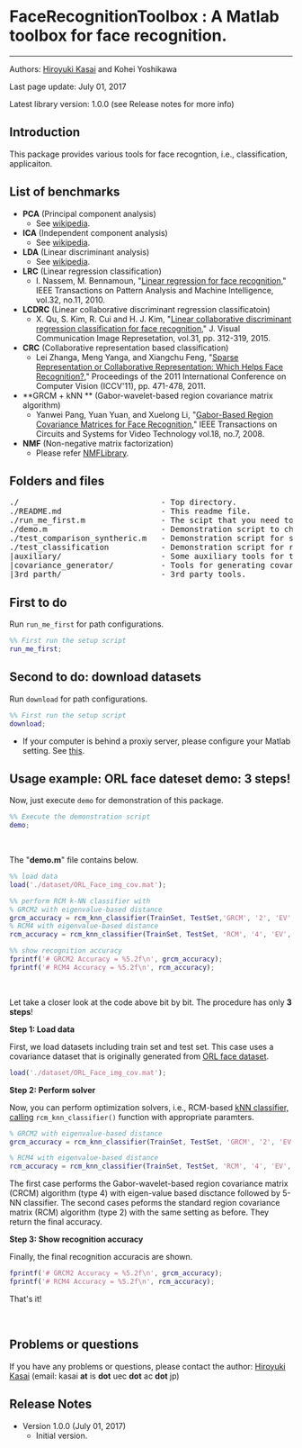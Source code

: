 # FaceRecognitionToolbox : A Matlab toolbox for face recognition.

----------

Authors: [Hiroyuki Kasai](http://kasai.kasailab.com/) and Kohei Yoshikawa

Last page update: July 01, 2017

Latest library version: 1.0.0 (see Release notes for more info)

Introduction
----------
This package provides various tools for face recogntion, i.e., classification, applicaiton. 


List of benchmarks
---------
- **PCA** (Principal component analysis)
    - See [wikipedia](https://en.wikipedia.org/wiki/Principal_component_analysis).
- **ICA** (Independent component analysis)
    - See [wikipedia](https://en.wikipedia.org/wiki/Independent_component_analysis).
- **LDA** (Linear discriminant analysis)
    - See [wikipedia](https://en.wikipedia.org/wiki/Linear_discriminant_analysis).
- **LRC** (Linear regression classification)
    - I. Nassem, M. Bennamoun, "[Linear regression for face recognition](http://ieeexplore.ieee.org/document/5506092/)," IEEE Transactions on Pattern Analysis and Machine Intelligence, vol.32, no.11, 2010.
- **LCDRC** (Linear collaborative discriminant regression classificatoin)
    - X. Qu, S. Kim, R. Cui and H. J. Kim, "[Linear collaborative discriminant regression classification for face recognition](http://www.sciencedirect.com/science/article/pii/S1047320315001297)," J. Visual Communication Image Represetation, vol.31, pp. 312-319, 2015.
- **CRC** (Collaborative representation based classification)
    - Lei Zhanga, Meng Yanga, and Xiangchu Feng, "[Sparse Representation or Collaborative Representation: Which Helps Face Recognition?](http://dl.acm.org/citation.cfm?id=2356341)," Proceedings of the 2011 International Conference on Computer Vision (ICCV'11), pp. 471-478, 2011.
- **GRCM + kNN ** (Gabor-wavelet-based region covariance matrix algorithm)
    - Yanwei Pang, Yuan Yuan, and Xuelong Li, "[Gabor-Based Region Covariance Matrices for Face Recognition](http://ieeexplore.ieee.org/document/4498432/)," IEEE Transactions on Circuits and Systems for Video Technology vol.18, no.7, 2008.
- **NMF** (Non-negative matrix factorization)
    - Please refer [NMFLibrary](https://github.com/hiroyuki-kasai/NMFLibrary).

Folders and files
---------

<pre>
./                              - Top directory.
./README.md                     - This readme file.
./run_me_first.m                - The scipt that you need to run first.
./demo.m                        - Demonstration script to check and understand this package easily. 
./test_comparison_syntheric.m   - Demonstration script for synthetic dataset. 
./test_classification           - Demonstration script for real dataset. 
|auxiliary/                     - Some auxiliary tools for this project.
|covariance_generator/          - Tools for generating covariance descriptors.
|3rd_parth/                     - 3rd party tools.
</pre>
   

First to do
----------------------------
Run `run_me_first` for path configurations. 
```Matlab
%% First run the setup script
run_me_first; 
```                              

Second to do: download datasets
----------------------------
Run `download` for path configurations. 
```Matlab
%% First run the setup script
download; 
```

- If your computer is behind a proxiy server, please configure your Matlab setting. See [this](http://jp.mathworks.com/help/matlab/import_export/proxy.html?lang=en).


Usage example: ORL face dateset demo: 3 steps!
----------------------------
Now, just execute `demo` for demonstration of this package.
```Matlab
%% Execute the demonstration script
demo; 
```

<br />

The "**demo.m**" file contains below.
```Matlab
%% load data
load('./dataset/ORL_Face_img_cov.mat');

%% perform RCM k-NN classifier with 
% GRCM2 with eigenvalue-based distance
grcm_accuracy = rcm_knn_classifier(TrainSet, TestSet,'GRCM', '2', 'EV', 5);
% RCM4 with eigenvalue-based distance
rcm_accuracy = rcm_knn_classifier(TrainSet, TestSet, 'RCM', '4', 'EV', 5);

%% show recognition accuracy
fprintf('# GRCM2 Accuracy = %5.2f\n', grcm_accuracy);
fprintf('# RCM4 Accuracy = %5.2f\n', rcm_accuracy);
```

<br />

Let take a closer look at the code above bit by bit. The procedure has only **3 steps**!

**Step 1: Load data**

First, we load datasets including train set and test set. This case uses a covariance dataset that is originally generated from [ORL face dataset](http://www.cl.cam.ac.uk/research/dtg/attarchive/facedatabase.html).
```Matlab    
load('./dataset/ORL_Face_img_cov.mat');
```

**Step 2: Perform solver**

Now, you can perform optimization solvers, i.e., RCM-based [kNN classifier, calling](https://en.wikipedia.org/wiki/K-nearest_neighbors_algorithm) `rcm_knn_classifier()` function with appropriate paramters. 
```Matlab
% GRCM2 with eigenvalue-based distance
grcm_accuracy = rcm_knn_classifier(TrainSet, TestSet, 'GRCM', '2', 'EV', 5);

% RCM4 with eigenvalue-based distance
rcm_accuracy = rcm_knn_classifier(TrainSet, TestSet, 'RCM', '4', 'EV', 5);
```
The first case performs the Gabor-wavelet-based region covariance matrix (CRCM) algorithm (type 4) with eigen-value based disctance followed by 5-NN classifier. 
The second cases peforms the standard region covariance matrix (RCM) algorithm (type 2) with the same setting as before. They return the final accuracy.

**Step 3: Show recognition accuracy**

Finally, the final recognition accuracis are shown.
```Matlab
fprintf('# GRCM2 Accuracy = %5.2f\n', grcm_accuracy);
fprintf('# RCM4 Accuracy = %5.2f\n', rcm_accuracy);
```

That's it!

<br />



Problems or questions
---------------------
If you have any problems or questions, please contact the author: [Hiroyuki Kasai](http://kasai.kasailab.com/) (email: kasai **at** is **dot** uec **dot** ac **dot** jp)

Release Notes
--------------
* Version 1.0.0 (July 01, 2017)
    - Initial version.

